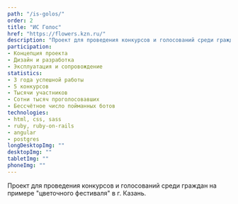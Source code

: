 ```yaml
---
path: "/is-golos/"
order: 2
title: "ИС Голос"
href: "https://flowers.kzn.ru/"
description: "Проект для проведения конкурсов и голосований среди граждан на примере \"цветочного фестиваля\" в г. Казань."
participation:
- Концепция проекта
- Дизайн и разработка
- Эксплуатация и сопровождение
statistics:
- 3 года успешной работы
- 5 конкурсов
- Тысячи участников
- Сотни тысяч проголосовавших
- Бессчётное число пойманных ботов
technologies:
- html, css, sass
- ruby, ruby-on-rails
- angular
- postgres
longDesktopImg: ""
desktopImg: ""
tabletImg: ""
phoneImg: ""
---
```


Проект для проведения конкурсов и голосований среди граждан на примере \"цветочного фестиваля\" в г. Казань.
